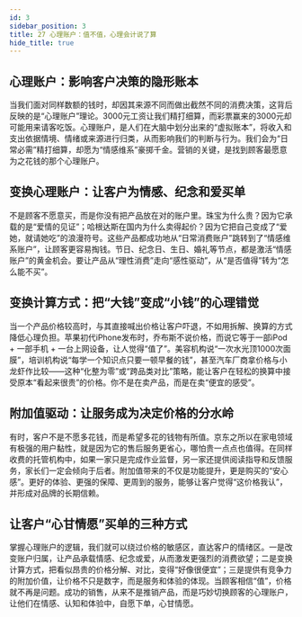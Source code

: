 ```yaml
---
id: 3
sidebar_position: 3
title: 27 心理账户：值不值，心理会计说了算
hide_title: true
---
```


## 心理账户：影响客户决策的隐形账本
当我们面对同样数额的钱时，却因其来源不同而做出截然不同的消费决策，这背后反映的是“心理账户”理论。3000元工资让我们精打细算，而彩票赢来的3000元却可能用来请客吃饭。心理账户，是人们在大脑中划分出来的“虚拟账本”，将收入和支出依据情境、情绪或来源进行归类，从而影响我们的判断与行为。我们会为“日常必需”精打细算，却愿为“情感维系”豪掷千金。营销的关键，是找到顾客最愿意为之花钱的那个心理账户。

## 变换心理账户：让客户为情感、纪念和爱买单
不是顾客不愿意买，而是你没有把产品放在对的账户里。珠宝为什么贵？因为它承载的是“爱情的见证”；哈根达斯在国内为什么卖得起价？因为它把自己变成了“爱她，就请她吃”的浪漫符号。这些产品都成功地从“日常消费账户”跳转到了“情感维系账户”，让顾客更容易掏钱。节日、纪念日、生日、婚礼等节点，都是激活“情感账户”的黄金机会。要让产品从“理性消费”走向“感性驱动”，从“是否值得”转为“怎么能不买”。

## 变换计算方式：把“大钱”变成“小钱”的心理错觉
当一个产品价格较高时，与其直接喊出价格让客户吓退，不如用拆解、换算的方式降低心理负担。苹果初代iPhone发布时，乔布斯不说价格，而说它等于一部iPod + 一部手机 + 一台上网设备，让人觉得“值了”。美容机构说“一次水光顶1000次面膜”，培训机构说“每学一个知识点只要一顿早餐的钱”，甚至汽车厂商拿价格与小龙虾作比较——这种“化整为零”或“跨品类对比”策略，能让客户在轻松的换算中接受原本“看起来很贵”的价格。你不是在卖产品，而是在卖“便宜的感受”。

## 附加值驱动：让服务成为决定价格的分水岭
有时，客户不是不愿多花钱，而是希望多花的钱物有所值。京东之所以在家电领域有极强的用户黏性，就是因为它的售后服务更省心，哪怕贵一点点也值得。在同样收费的托管机构中，如果一家只是完成作业监督，另一家还提供阅读指导和反馈服务，家长们一定会倾向于后者。附加值带来的不仅是功能提升，更是购买的“安心感”。更好的体验、更强的保障、更周到的服务，能够让客户觉得“这价格我认”，并形成对品牌的长期信赖。

## 让客户“心甘情愿”买单的三种方式
掌握心理账户的逻辑，我们就可以绕过价格的敏感区，直达客户的情绪区。一是改变账户归属，让产品承载情感、纪念或爱，从而激发更强烈的消费欲望；二是变换计算方式，把看似昂贵的价格分解、对比，变得“好像很便宜”；三是提供有竞争力的附加价值，让价格不只是数字，而是服务和体验的体现。当顾客相信“值”，价格就不再是问题。成功的销售，从来不是推销产品，而是巧妙切换顾客的心理账户，让他们在情感、认知和体验中，自愿下单，心甘情愿。